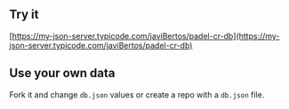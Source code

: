 ## Try it

[https://my-json-server.typicode.com/javiBertos/padel-cr-db](https://my-json-server.typicode.com/javiBertos/padel-cr-db)

## Use your own data

Fork it and change `db.json` values or create a repo with a `db.json` file.
